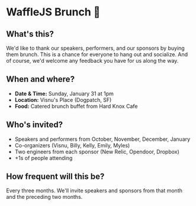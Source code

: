 WaffleJS Brunch 🍳
============
<title>· Brunch 🍳</title>

What's this?
------------
We'd like to thank our speakers, performers, and our sponsors by buying them brunch. This is a chance for everyone to hang out and socialize. And of course, we'd welcome any feedback you have for us along the way.

When and where?
---------------
* **Date & Time:** Sunday, January 31 at 1pm
* **Location:** Visnu's Place (Dogpatch, SF)
* **Food:** Catered brunch buffet from Hard Knox Cafe

Who's invited?
---------------
* Speakers and performers from October, November, December, January
* Co-organizers (Visnu, Billy, Kelly, Emily, Myles)
* Two engineers from each sponsor (New Relic, Opendoor, Dropbox)
* +1s of people attending

How frequent will this be?
--------------------------
Every three months. We'll invite speakers and sponsors from that month and the preceding two months.
